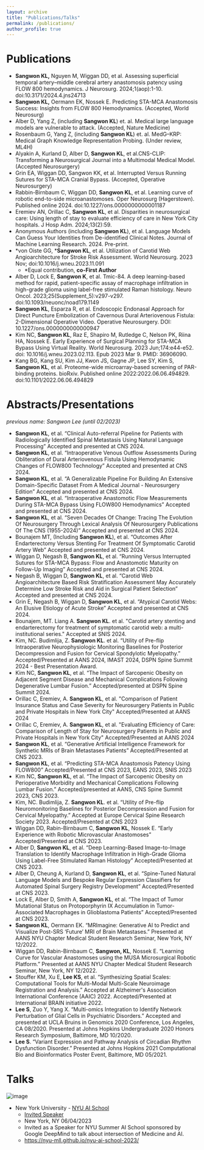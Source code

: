 ```yaml
---
layout: archive
title: "Publications/Talks"
permalink: /publications/
author_profile: true
---
```


Publications
======
- **Sangwon KL,** Nguyen M, Wiggan DD, et al. Assessing superficial temporal artery–middle cerebral artery anastomosis patency using FLOW 800 hemodynamics. J Neurosurg. 2024;1(aop):1-10. doi:10.3171/2024.4.jns24713
- **Sangwon KL,** Oermann EK, Nossek E. Predicting STA-MCA Anastomosis Success: Insights from FLOW 800 Hemodynamics. (Accepted, World Neurosurg)
- Alber D, Yang Z, (including **Sangwon KL**) et. al. Medical large language models are vulnerable to attack. (Accepted, Nature Medicine)
- Rosenbaum G, Yang Z, (including **Sangwon KL**) et. al. MedG–KRP: Medical Graph Knowledge Representation Probing. (Under review, ML4H)
- Alyakin A, Kurland D, Alber D, **Sangwon KL**, et al.CNS-CLIP: Transforming a Neurosurgical Journal into a Multimodal Medical Model. (Accepted Neurosurgery)
- Grin EA, Wiggan DD, Sangwon KK, et al. Interrupted Versus Running Sutures for STA-MCA Cranial Bypass. (Accepted, Operative Neurosurgery)
- Rabbin-Birnbaum C, Wiggan DD, **Sangwon KL**, et al. Learning curve of robotic end-to-side microanastomoses. Oper Neurosurg (Hagerstown). Published online 2024. doi:10.1227/ons.0000000000001187
- Eremiev AN, Orillac C, **Sangwon KL**, et al. Disparities in neurosurgical care: Using length of stay to evaluate efficiency of care in New York City hospitals. J Hosp Adm. 2024;13(2):59.
- Anonymous Authors (including **Sangwon KL**), et al. Language Models Can Guess Your Identities from De-identified Clinical Notes. Journal of Machine Learning Research. 2024. Pre-print.
- *von Oiste GG, ***Sangwon KL**, et al. Utilization of Carotid Web Angioarchitecture for Stroke Risk Assessment. World Neurosurg. 2023 Nov; doi:10.1016/j.wneu.2023.11.091
    - *Equal contribution, **co-First Author**
- Alber D, Lock E, **Sangwon K**, et al. Tmic-84. A deep learning-based method for rapid, patient-specific assay of macrophage infiltration in high-grade glioma using label-free stimulated Raman histology. Neuro Oncol. 2023;25(Supplement_5):v297-v297. doi:10.1093/neuonc/noad179.1149
- **Sangwon KL**, Esparza R, et al. Endoscopic Endonasal Approach for Direct Puncture Embolization of Cavernous Dural Arteriovenous Fistula: 2-Dimensional Operative Video. Operative Neurosurgery. DOI: 10.1227/ons.0000000000000947 
- Kim NC, **Sangwon KL**, Raz E, Shapiro M, Rutledge C, Nelson PK, Riina HA, Nossek E. Early Experience of Surgical Planning for STA-MCA Bypass Using Virtual Reality. World Neurosurg. 2023 Jun;174:e44-e52. doi: 10.1016/j.wneu.2023.02.113. Epub 2023 Mar 9. PMID: 36906090.
- Kang BG, Kang SU, Kim JJ, Kwon JS, Gagne JP, Lee SY, Kim S, **Sangwon KL**, et al. Proteome-wide microarray-based screening of PAR-binding proteins. bioRxiv. Published online 2022:2022.06.06.494829. doi:10.1101/2022.06.06.494829 

Abstracts/Presentations
======
*previous name: Sangwon Lee (until 02/2023)*

- **Sangwon KL**, et al. “Clinical Auto-referral Pipeline for Patients with Radiologically Identified Spinal Metastasis Using Natural Language Processing” Accepted and presented at CNS 2024.
- **Sangwon KL**, et al. “Intraoperative Venous Outflow Assessments During Obliteration of Dural Arteriovenous Fistula Using Hemodynamic Changes of FLOW800 Technology” Accepted and presented at CNS 2024.
- **Sangwon KL**, et al. “A Generalizable Pipeline For Building An Extensive Domain-Specific Dataset From A Medical Journal - Neurosurgery Edition” Accepted and presented at CNS 2024.
- **Sangwon KL**, et al. “Intraoperative Anastomotic Flow Measurements During STA-MCA Bypass Using FLOW800 Hemodynamics” Accepted and presented at CNS 2024.
- **Sangwon KL**, et al. “Seven Decades Of Change: Tracing The Evolution Of Neurosurgery Through Lexical Analysis Of Neurosurgery Publications Of The CNS (1955-2024)” Accepted and presented at CNS 2024.
- Bounajem MT, (Including **Sangwon KL**), et al. “Outcomes After Endarterectomy Versus Stenting For Treatment Of Symptomatic Carotid Artery Web” Accepted and presented at CNS 2024.
- Wiggan D, Negash B, **Sangwon KL**, et al. “Running Versus Interrupted Sutures for STA-MCA Bypass: Flow and Anastomotic Maturity on Follow-Up Imaging” Accepted and presented at CNS 2024.
- Negash B, Wiggan D, **Sangwon KL**, et al. “Carotid Web Angioarchitecture Based Risk Stratification Assessment May Accurately Determine Low Stroke Risk and Aid in Surgical Patient Selection” Accepted and presented at CNS 2024.
- Grin E, Negash B, Wiggan D, **Sangwon KL**, et al. “Atypical Carotid Webs: An Elusive Etiology of Acute Stroke” Accepted and presented at CNS 2024.
- Bounajem, MT. Liang A. **Sangwon KL**. et al. "Carotid artery stenting and endarterectomy for treatment of symptomatic carotid web: a multi-institutional series." Accepted at SNIS 2024.
- Kim, NC. Budimlija, Z. **Sangwon KL**. et al. “Utility of Pre-flip Intraoperative Neurophysiologic Monitoring Baselines for Posterior Decompression and Fusion for Cervical Spondylotic Myelopathy.” Accepted/Presented at AANS 2024, IMAST 2024, DSPN Spine Summit 2024 - Best Presentation Award.
- Kim NC, **Sangwon KL**, et al. “The Impact of Sarcopenic Obesity on Adjacent Segment Disease and Mechanical Complications Following Degenerative Lumbar Fusion.” Accepted/presented at DSPN Spine Summit 2024. 
- Orillac C, Eremiev, A. **Sangwon KL**, et al. "Comparison of Patient Insurance Status and Case Severity for Neurosurgery Patients in Public and
Private Hospitals in New York City" Accepted/Presented at AANS 2024
- Orillac C, Eremiev, A. **Sangwon KL**, et al. "Evaluating Efficiency of Care: Comparison of Length of Stay for Neurosurgery Patients in Public and
Private Hospitals in New York City" Accepted/Presented at AANS 2024
- **Sangwon KL**, et al. “Generative Artificial Intelligence Framework for Synthetic MRIs of Brain Metastases Patients” Accepted/Presented at CNS 2023.
- **Sangwon KL**, et al. “Predicting STA-MCA Anastomosis Patency Using FLOW800” Accepted/Presented at CNS 2023, EANS 2023, SNIS 2023 
- Kim NC, **Sangwon KL**, et al. “The Impact of Sarcopenic Obesity on Perioperative Morbidity and Mechanical Complications Following Lumbar Fusion.” Accepted/presented at AANS, CNS Spine Summit 2023, CNS 2023. 
- Kim, NC. Budimlija, Z. **Sangwon KL**. et al. “Utility of Pre-flip Neuromonitoring Baselines for Posterior Decompression and Fusion for Cervical Myelopathy.” Accepted at Europe Cervical Spine Research Society 2023. Accepted/Presented at CNS 2023
- Wiggan DD, Rabin-Birnbaum C, **Sangwon KL**, Nossek E. “Early Experience with Robotic Microvascular Anastomoses” Accepted/Presented at CNS 2023.
- Alber D, **Sangwon KL**, et al. “Deep Learning-Based Image-to-Image Translation to Identify Macrophage Infiltration in High-Grade Glioma Using Label-Free Stimulated Raman Histology” Accepted/Presented at CNS 2023.
- Alber D, Cheung A, Kurland D, **Sangwon KL**, et al. “Spine-Tuned Natural Language Models and Bespoke Regular Expression Classifiers for Automated Spinal Surgery Registry Development” Accepted/Presented at CNS 2023.
- Lock E, Alber D, Smith A, **Sangwon KL**, et al. “The Impact of Tumor Mutational Status on Protoporphyrin IX Accumulation in Tumor-Associated Macrophages in Glioblastoma Patients” Accepted/Presented at CNS 2023.
- **Sangwon KL**, Oermann EK. “MRImagine: Generative AI to Predict and Visualize Post-SRS ‘Future’ MRI of Brain Metastases.” Presented at AANS NYU Chapter Medical Student Research Seminar, New York, NY 12/2022.   
- Wiggan DD, Rabin-Birnbaum C, **Sangwon, KL**, Nossek E. “Learning Curve for Vascular Anastomoses using the MUSA Microsurgical Robotic Platform.” Presented at AANS NYU Chapter Medical Student Research Seminar, New York, NY 12/2022.   
- Stouffer KM, Xu E, **Lee KS**, et al. “Synthesizing Spatial Scales: Computational Tools for Multi-Modal Multi-Scale Neuroimage Registration and Analysis.” Accepted at Alzheimer's Association International Conference (AAIC) 2022. Accepted/Presented at International BRAIN initiative 2022.   
- **Lee S**, Zuo Y, Yang X. “Multi-omics Integration to Identify Network Perturbation of Glial Cells in Psychiatric Disorders.” Accepted and presented at UCLA Bruins in Genomics 2020 Conference, Los Angeles, CA 08/2020. Presented at Johns Hopkins Undergraduate 2020 Honors Research Symposium, Baltimore, MD 10/2020.  
- **Lee S**. “Variant Expression and Pathway Analysis of Circadian Rhythm Dysfunction Disorder.” Presented at Johns Hopkins 2021 Computational Bio and Bioinformatics Poster Event, Baltimore, MD 05/2021.    
  
Talks
======
![image](/images/FullSizeRender-1.GIF)
- New York University - [NYU AI School](https://nyu-mll.github.io/nyu-ai-school-2023/)
  - [Invited Speaker](https://nyu-mll.github.io/nyu-ai-school-2023/speakers/)
  - New York, NY 06/04/2023
  - Invited as a Speaker for NYU Summer AI School sponsored by Google DeepMind to talk about intersection of Medicine and AI.
  - https://nyu-mll.github.io/nyu-ai-school-2023/

